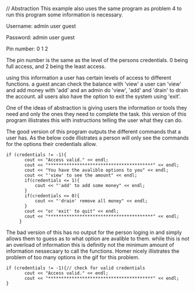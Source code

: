 // Abstraction
This example also uses the same program as problem 4
to run this program some information is necessary.

Username:     admin   user    guest

Password:     admin   user    guest

Pin number:   0       1       2

The pin number is the same as the level of the persons credentials. 0 being full access, and 2 being the least access.

using this information a user has certain levels of access to different functions.
a guest ancan check the balance with 'view'
a user can 'view' and add money with 'add'
and an admin do 'view', 'add' and 'drain' to drain the account.
all users also have the option to exit the system using 'exit'.

One of the ideas of abstraction is giving users the information or tools they need and only the ones they need to complete the task. this version of this program illistrates this with instructions telling the user what they can do. 

The good version of this program outputs the different commands that a user has. As the below code illistrates a person will only see the commands for the options their credentials allow.
```
if (credentials != -1){
       cout << "Access valid." << endl; 
       cout << "****************************************" << endl;
       cout << "You have the avalible options to you" << endl;
       cout << "'view' to see the amount" << endl;
       if(credentials <= 1){
           cout << "'add' to add some money" << endl;  
       }
       if(credentials <= 0){
           cout << "'drain' remove all money" << endl;  
       }
       cout << "or 'exit' to quit" << endl;
       cout << "****************************************" << endl;
     }
```


The bad version of this has no output for the person loging in and simply allows them to guess as to what option are avalible to them. while this is not an overload of information this is definitly not the minimum amount of information nessecaary to call the functions. Homer nicely illistrates the problem of too many options in the gif for this problem.
```
if (credentials != -1){// check for valid credentials
       cout << "Access valid." << endl; 
       cout << "****************************************" << endl;
} 
```

